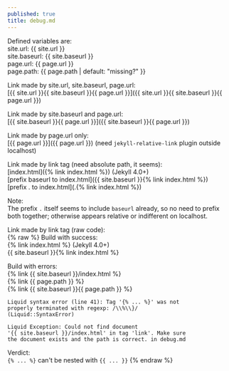 ```yaml
---
published: true
title: debug.md
---
```


Defined variables are:  
site.url: <span class="code">{{ site.url }}</span>  
site.baseurl: <span class="code">{{ site.baseurl }}</span>  
page.url: <span class="code">{{ page.url }}</span>  
page.path: <span class="code">{{ page.path | default: "missing?" }}</span>  

Link made by site.url, site.baseurl, page.url:  
[{{ site.url }}{{ site.baseurl }}{{ page.url }}]({{ site.url }}{{ site.baseurl }}{{ page.url }})  

Link made by site.baseurl and page.url:  
[{{ site.baseurl }}{{ page.url }}]({{ site.baseurl }}{{ page.url }})  

Link made by page.url only:  
[{{ page.url }}]({{ page.url }}) (need `jekyll-relative-link`
plugin outside localhost)

Link made by link tag (need absolute path, it seems):  
[index.html]({% link index.html %})  (Jekyll 4.0+)  
[prefix baseurl to index.html]({{ site.baseurl }}{% link index.html %})  
[prefix . to index.html](.{% link index.html %})

Note:  
The prefix `.` itself seems to include `baseurl` already,
so no need to prefix both together;
otherwise appears relative or indifferent on localhost.

Link made by link tag (raw code):  
{% raw %}
Build with success:  
{% link index.html %}  (Jekyll 4.0+)  
{{ site.baseurl }}{% link index.html %}

Build with errors:  
{% link {{ site.baseurl }}/index.html %}  
{% link {{ page.path }} %}  
{% link {{ site.baseurl }}{{ page.path }} %}

    Liquid syntax error (line 41): Tag '{% ... %}' was not
    properly terminated with regexp: /\\%\\}/
    (Liquid::SyntaxError)

    Liquid Exception: Could not find document
    '{{ site.baseurl }}/index.html' in tag 'link'. Make sure
    the document exists and the path is correct. in debug.md

Verdict:  
`{% ... %}` can't be nested with `{{ ... }}`
{% endraw %}
